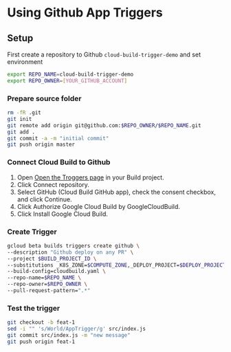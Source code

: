 # Using Github App Triggers

## Setup

First create a repository to Github `cloud-build-trigger-demo` and set environment

```sh
export REPO_NAME=cloud-build-trigger-demo
export REPO_OWNER=[YOUR_GITHUB_ACCOUNT]
```

### Prepare source folder

```sh
rm -fR .git
git init
git remote add origin git@github.com:$REPO_OWNER/$REPO_NAME.git
git add .
git commit -a -m "initial commit"
git push origin master
```

### Connect Cloud Build to Github

1. Open [Open the Troggers page](https://console.cloud.google.com/cloud-build/triggers) in your Build project.
2. Click Connect repository.
3. Select GitHub (Cloud Build GitHub app), check the consent checkbox, and click Continue.
4. Click Authorize Google Cloud Build by GoogleCloudBuild.
5. Click Install Google Cloud Build.

### Create Trigger

```sh
gcloud beta builds triggers create github \
--description "Github deploy on any PR" \
--project $BUILD_PROJECT_ID \
--substitutions _K8S_ZONE=$COMPUTE_ZONE,_DEPLOY_PROJECT=$DEPLOY_PROJECT_ID \
--build-config=cloudbuild.yaml \
--repo-name=$REPO_NAME \
--repo-owner=$REPO_OWNER \
--pull-request-pattern=".*"
```

### Test the trigger

```sh
git checkout -b feat-1
sed -i "" 's/World/AppTrigger/g' src/index.js
git commit src/index.js -m "new message"
git push origin feat-1
```
